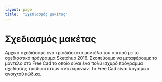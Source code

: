 ```yaml
---
layout: page
title:  "Σχεδιασμός μακέτας"
---
```


<h1> Σχεδιασμός μακέτας </h1>
Αρχικά σχεδιάσαμε ένα τρισδιάστατο μοντέλο του σπιτιού με το σχεδιαστικό πρόγραμμα Sketchup 2016. Σκοπεύουμε να μεταφέρουμε το μοντέλο στο Free Cad το οποίο είναι ένα πολύ ισχυρό πρόγραμμα σχεδίασης τρισδιάστατων αντικειμένων. Το Free Cad είναι λογισμικό ανοιχτού κώδικα.
